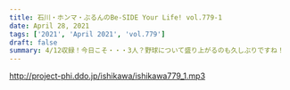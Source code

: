 ```yaml
---
title: 石川・ホンマ・ぶるんのBe-SIDE Your Life! vol.779-1
date: April 28, 2021
tags: ['2021', 'April 2021', 'vol.779']
draft: false
summary: 4/12収録！今日こそ・・・3人？野球について盛り上がるのも久しぶりですね！
---
```


http://project-phi.ddo.jp/ishikawa/ishikawa779_1.mp3